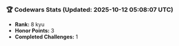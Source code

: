 ### 🏆 Codewars Stats (Updated: 2025-10-12 05:08:07 UTC)

- **Rank:** 8 kyu
- **Honor Points:** 3
- **Completed Challenges:** 1
